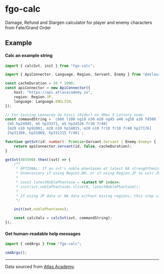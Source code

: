# fgo-calc

Damage, Refund and Stargen calculator for player and enemy characters from Fate/Grand Order

## Example

#### Calc an example string

```typescript
import { calcSvt, init } from "fgo-calc";

import { ApiConnector, Language, Region, Servant, Enemy } from "@atlasacademy/api-connector";

const cacheDuration = 20 * 1000;
const apiConnector = new ApiConnector({
    host: "https://api.atlasacademy.io",
    region: Region.JP,
    language: Language.ENGLISH,
});

// For testing Leonardo da Vinci (Rider) on XMas 5 Lottery node:
const commandString = `c666 l100 ng10 n30 m20 ng45 a40 sg50 a30 fd500 lancer sky
 [m5 hp24945, m5 hp33371, m5 hp24526 fr30 fr40]
 [m20 n10 hp92001, m20 n10 hp34015, m20 n10 fr10 fr10 fr40 hp27176]
 [hp31308, hp31869, hp151215 fr40]`;

function getSvt(id: number): Promise<Servant.Servant | Enemy.Enemy> {
    return apiConnector.servant(id, false, cacheDuration);
}

getSvt(403500).then((svt) => {
    /**
     * OPTIONAL: If an svt's noble phantasms at latest NA strenghthening are required while using data with Region.JP to calc NA svts
     * Unnecessary if using Region.NA, or if using Region.JP to calc JP svts:
     *
     * const latestNoblePhantasm = <Latest NP index>;
     * init(svt.noblePhantasms.slice(0, latestNoblePhantasm));
     *
     * If using JP data or NA data without mixing regions, this step can be omitted
     */

    init(svt.noblePhantasms);

    const calcVals = calcSvt(svt, commandString);
});
```

#### Get human-readable help messages

```typescript
import { cmdArgs } from "fgo-calc";

cmdArgs();
```

---

Data sourced from [Atlas Academy](https://atlasacademy.io).
